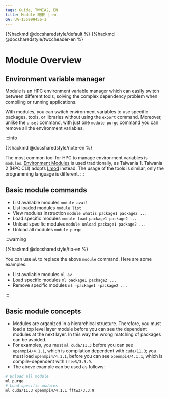 ```yaml
---
tags: Guide, TWNIA2, EN
title: Module 概觀 | en
GA: UA-155999456-1
---
```


{%hackmd @docsharedstyle/default %}
{%hackmd @docsharedstyle/twccheader-en %}

# Module Overview

## Environment variable manager


Module is an HPC environment variable manager which can easily switch between different tools, solving the complex dependency problem when compiling or running applications.

With modules, you can switch environment variables to use specific packages, tools, or libraries without using the `export` command. Moreover, unlike the `unset` command, with just one `module purge` command you can remove all the environment variables.
 
:::info

{%hackmd @docsharedstyle/note-en %}

The most common tool for HPC to manage environment variables is `modules`. [<ins>Environment Modules</ins>](http://modules.sourceforge.net) is used traditionally, as Taiwania 1. Taiwania 2 (HPC CLI) adopts [<ins>Lmod</ins>](https://lmod.readthedocs.io) instead. The usage of the tools is similar, only the programming language is different.
::: 
 
## Basic module commands

- List available modules
 `module avail`
- List loaded modules
  `module list`
- View modules instruction
  `module whatis package1 package2 ...`
- Load specific modules
 `module load package1 package2 ...`
- Unload specific modules
  `module unload package1 package2 ...`
- Unload all modules
  `module purge`

:::warning

{%hackmd @docsharedstyle/tip-en %}

You can use **`ml`** to replace the above `module` command. Here are some examples:

- List available modules
 `ml av`
- Load specific modules
 `ml package1 package2 ...`
- Remove specific modules
  `ml -package1 -package2 ...`

:::

## Basic module concepts

- Modules are organized in a hierarchical structure. Therefore, you must load a top level layer module before you can see the dependent modules at the next layer. In this way the wrong matching of packages can be avoided.
- For examples, you must `ml cuda/11.3` before you can see `openmpi4/4.1.1`, which is compilation dependent with `cuda/11.3`; you must load `openmpi4/4.1.1`, before you can see `openmpi4/4.1.1`, which is compile-dependent with `fftw3/3.3.9`.
- The above example can be used as follows:
```bash
# Unload all module
ml purge
# Load specific modules
ml cuda/11.3 openmpi4/4.1.1 fftw3/3.3.9 
```





